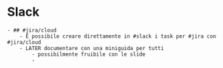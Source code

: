 # Slack
	- ## #jira/cloud
		- É possibile creare direttamente in #slack i task per #jira con #jira/cloud
		- LATER documentare con una miniguida per tutti
			- possibilmente fruibile con le slide
			-
